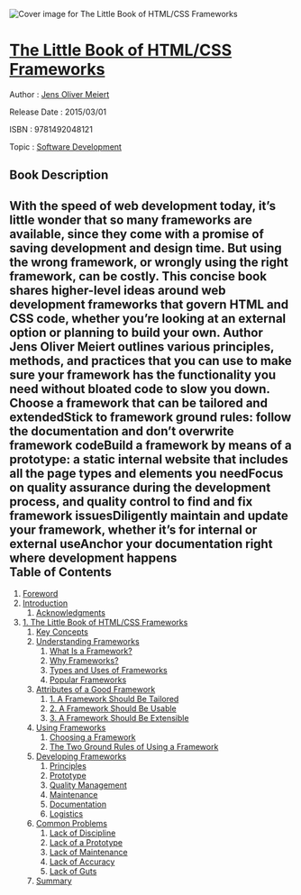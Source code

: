 ![Cover image for The Little Book of HTML/CSS Frameworks](https://imgdetail.ebookreading.net/cover/cover/software_development/EB9781492048121.jpg)

[The Little Book of HTML/CSS Frameworks](https://ebookreading.net/view/book/The+Little+Book+of+HTML%2FCSS+Frameworks-EB9781492048121_1.html "The Little Book of HTML/CSS Frameworks")
====================================================================================================================

Author : [Jens Oliver Meiert](https://ebookreading.net/search/author/Jens+Oliver+Meiert)

Release Date : 2015/03/01

ISBN : 9781492048121

Topic : [Software Development](https://ebookreading.net/search/category/software-development)

Book Description
-----------------

With the speed of web development today, it’s little wonder that so many frameworks are available, since they come with a promise of saving development and design time. But using the wrong framework, or wrongly using the right framework, can be costly. This concise book shares higher-level ideas around web development frameworks that govern HTML and CSS code, whether you’re looking at an external option or planning to build your own.
Author Jens Oliver Meiert outlines various principles, methods, and practices that you can use to make sure your framework has the functionality you need without bloated code to slow you down.
Choose a framework that can be tailored and extendedStick to framework ground rules: follow the documentation and don’t overwrite framework codeBuild a framework by means of a prototype: a static internal website that includes all the page types and elements you needFocus on quality assurance during the development process, and quality control to find and fix framework issuesDiligently maintain and update your framework, whether it’s for internal or external useAnchor your documentation right where development happens              
Table of Contents
-----------------

1. [Foreword](https://ebookreading.net/view/book/The+Little+Book+of+HTML%2FCSS+Frameworks-EB9781492048121_6.html#idm140287500757824)
1. [Introduction](https://ebookreading.net/view/book/The+Little+Book+of+HTML%2FCSS+Frameworks-EB9781492048121_7.html#_preface)
    1. [Acknowledgments](https://ebookreading.net/view/book/The+Little+Book+of+HTML%2FCSS+Frameworks-EB9781492048121_7.html#idm140287500716928)
1. [1. The Little Book of HTML/CSS Frameworks](https://ebookreading.net/view/book/The+Little+Book+of+HTML%2FCSS+Frameworks-EB9781492048121_8.html#idm140287500771584)
    1. [Key Concepts](https://ebookreading.net/view/book/The+Little+Book+of+HTML%2FCSS+Frameworks-EB9781492048121_8.html#idm140287500768800)
    1. [Understanding Frameworks](https://ebookreading.net/view/book/The+Little+Book+of+HTML%2FCSS+Frameworks-EB9781492048121_8.html#idm140287500683856)
        1. [What Is a Framework?](https://ebookreading.net/view/book/The+Little+Book+of+HTML%2FCSS+Frameworks-EB9781492048121_8.html#idm140287500682608)
        1. [Why Frameworks?](https://ebookreading.net/view/book/The+Little+Book+of+HTML%2FCSS+Frameworks-EB9781492048121_8.html#idm140287500681984)
        1. [Types and Uses of Frameworks](https://ebookreading.net/view/book/The+Little+Book+of+HTML%2FCSS+Frameworks-EB9781492048121_8.html#idm140287500372240)
        1. [Popular Frameworks](https://ebookreading.net/view/book/The+Little+Book+of+HTML%2FCSS+Frameworks-EB9781492048121_8.html#idm140287500371616)
    1. [Attributes of a Good Framework](https://ebookreading.net/view/book/The+Little+Book+of+HTML%2FCSS+Frameworks-EB9781492048121_8.html#idm140287500324128)
        1. [1. A Framework Should Be Tailored](https://ebookreading.net/view/book/The+Little+Book+of+HTML%2FCSS+Frameworks-EB9781492048121_8.html#framework-tailored-)
        1. [2. A Framework Should Be Usable](https://ebookreading.net/view/book/The+Little+Book+of+HTML%2FCSS+Frameworks-EB9781492048121_8.html#idm140287499524000)
        1. [3. A Framework Should Be Extensible](https://ebookreading.net/view/book/The+Little+Book+of+HTML%2FCSS+Frameworks-EB9781492048121_8.html#idm140287499510848)
    1. [Using Frameworks](https://ebookreading.net/view/book/The+Little+Book+of+HTML%2FCSS+Frameworks-EB9781492048121_8.html#idm140287500323504)
        1. [Choosing a Framework](https://ebookreading.net/view/book/The+Little+Book+of+HTML%2FCSS+Frameworks-EB9781492048121_8.html#idm140287499476272)
        1. [The Two Ground Rules of Using a Framework](https://ebookreading.net/view/book/The+Little+Book+of+HTML%2FCSS+Frameworks-EB9781492048121_8.html#idm140287499470384)
    1. [Developing Frameworks](https://ebookreading.net/view/book/The+Little+Book+of+HTML%2FCSS+Frameworks-EB9781492048121_8.html#idm140287499436672)
        1. [Principles](https://ebookreading.net/view/book/The+Little+Book+of+HTML%2FCSS+Frameworks-EB9781492048121_8.html#idm140287499433584)
        1. [Prototype](https://ebookreading.net/view/book/The+Little+Book+of+HTML%2FCSS+Frameworks-EB9781492048121_8.html#prototype-sect)
        1. [Quality Management](https://ebookreading.net/view/book/The+Little+Book+of+HTML%2FCSS+Frameworks-EB9781492048121_8.html#idm140287499411872)
        1. [Maintenance](https://ebookreading.net/view/book/The+Little+Book+of+HTML%2FCSS+Frameworks-EB9781492048121_8.html#idm140287499390752)
        1. [Documentation](https://ebookreading.net/view/book/The+Little+Book+of+HTML%2FCSS+Frameworks-EB9781492048121_8.html#idm140287499364784)
        1. [Logistics](https://ebookreading.net/view/book/The+Little+Book+of+HTML%2FCSS+Frameworks-EB9781492048121_8.html#idm140287499348592)
    1. [Common Problems](https://ebookreading.net/view/book/The+Little+Book+of+HTML%2FCSS+Frameworks-EB9781492048121_8.html#idm140287499321856)
        1. [Lack of Discipline](https://ebookreading.net/view/book/The+Little+Book+of+HTML%2FCSS+Frameworks-EB9781492048121_8.html#idm140287499320000)
        1. [Lack of a Prototype](https://ebookreading.net/view/book/The+Little+Book+of+HTML%2FCSS+Frameworks-EB9781492048121_8.html#idm140287499317024)
        1. [Lack of Maintenance](https://ebookreading.net/view/book/The+Little+Book+of+HTML%2FCSS+Frameworks-EB9781492048121_8.html#idm140287499313984)
        1. [Lack of Accuracy](https://ebookreading.net/view/book/The+Little+Book+of+HTML%2FCSS+Frameworks-EB9781492048121_8.html#idm140287499307584)
        1. [Lack of Guts](https://ebookreading.net/view/book/The+Little+Book+of+HTML%2FCSS+Frameworks-EB9781492048121_8.html#idm140287499305312)
    1. [Summary](https://ebookreading.net/view/book/The+Little+Book+of+HTML%2FCSS+Frameworks-EB9781492048121_8.html#idm140287499302096)

